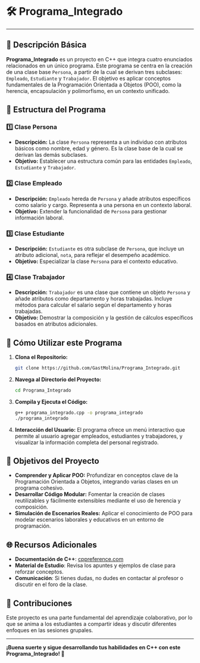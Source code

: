 # 🛠️ Programa_Integrado
---

## 📜 Descripción Básica

**Programa_Integrado** es un proyecto en C++ que integra cuatro enunciados relacionados en un único programa. Este programa se centra en la creación de una clase base `Persona`, a partir de la cual se derivan tres subclases: `Empleado`, `Estudiante` y `Trabajador`. El objetivo es aplicar conceptos fundamentales de la Programación Orientada a Objetos (POO), como la herencia, encapsulación y polimorfismo, en un contexto unificado.

## 📂 Estructura del Programa

### 1️⃣ **Clase Persona**
   - **Descripción:** La clase `Persona` representa a un individuo con atributos básicos como nombre, edad y género. Es la clase base de la cual se derivan las demás subclases.
   - **Objetivo:** Establecer una estructura común para las entidades `Empleado`, `Estudiante` y `Trabajador`.

### 2️⃣ **Clase Empleado**
   - **Descripción:** `Empleado` hereda de `Persona` y añade atributos específicos como salario y cargo. Representa a una persona en un contexto laboral.
   - **Objetivo:** Extender la funcionalidad de `Persona` para gestionar información laboral.

### 3️⃣ **Clase Estudiante**
   - **Descripción:** `Estudiante` es otra subclase de `Persona`, que incluye un atributo adicional, `nota`, para reflejar el desempeño académico.
   - **Objetivo:** Especializar la clase `Persona` para el contexto educativo.

### 4️⃣ **Clase Trabajador**
   - **Descripción:** `Trabajador` es una clase que contiene un objeto `Persona` y añade atributos como departamento y horas trabajadas. Incluye métodos para calcular el salario según el departamento y horas trabajadas.
   - **Objetivo:** Demostrar la composición y la gestión de cálculos específicos basados en atributos adicionales.

## 🚀 **Cómo Utilizar este Programa**

1. **Clona el Repositorio:**
   ```bash
   git clone https://github.com/GastMolina/Programa_Integrado.git
2. **Navega al Directorio del Proyecto:**
    ```bash
   cd Programa_Integrado
3. **Compila y Ejecuta el Código:**
    ```bash
    g++ programa_integrado.cpp -o programa_integrado
    ./programa_integrado
4. **Interacción del Usuario:**
    El programa ofrece un menú interactivo que permite al usuario agregar empleados, estudiantes y trabajadores, y visualizar la información completa del personal registrado.

## 🎯 **Objetivos del Proyecto**
- **Comprender y Aplicar POO:** Profundizar en conceptos clave de la Programación Orientada a Objetos, integrando varias clases en un programa cohesivo.
- **Desarrollar Código Modular:** Fomentar la creación de clases reutilizables y fácilmente extensibles mediante el uso de herencia y composición.
- **Simulación de Escenarios Reales:** Aplicar el conocimiento de POO para modelar escenarios laborales y educativos en un entorno de programación.

## 🌐 Recursos Adicionales
- **Documentación de C++**: [cppreference.com](https://en.cppreference.com/w/)
- **Material de Estudio**: Revisa los apuntes y ejemplos de clase para reforzar conceptos.
- **Comunicación**: Si tienes dudas, no dudes en contactar al profesor o discutir en el foro de la clase.

## 🤝 Contribuciones
Este proyecto es una parte fundamental del aprendizaje colaborativo, por lo que se anima a los estudiantes a compartir ideas y discutir diferentes enfoques en las sesiones grupales.

---
**¡Buena suerte y sigue desarrollando tus habilidades en C++ con este Programa_Integrado! 🎉**